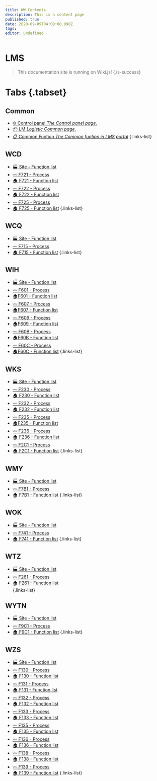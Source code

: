 ```yaml
---
title: WW Contents
description: This is a content page
published: true
date: 2020-09-09T04:09:08.998Z
tags: 
editor: undefined
---
```


# LMS
> This documentation site is running on Wiki.js!
{.is-success}

# Tabs {.tabset}

## Common 
- [:globe_with_meridians: Control panel *The Control panel page.*](/WWSite/Common/Control_panel.md)
- [:package: LM *Logistic Common page.*](/WWSite/Common/LM.md)
- [:clipboard: Common Funtion *The Common funtion in LMS portal*](/WWSite/Common/Common_funtion.md)
{.links-list}


## WCD
- [:factory: Site - Function list](/WWSite/WCD/WCD_Site_APID.md)
- [:wavy_dash: F721 - Process](/WWSite/WCD/WCD_F721_Flow.md)
- [:house: F721 - Function list](/WWSite/WCD/WCD_F721_APID.md)
- [:wavy_dash: F722 - Process](/WWSite/WCD/WCD_F722_Flow.md)   
- [:house: F722 - Function list](/WWSite/WCD/WCD_F722_APID.md)
- [:wavy_dash: F725 - Process](/WWSite/WCD/WCD_F725_Flow.md)
- [:house: F725 - Function list](/WWSite/WCD/WCD_F725_APID.md)
{.links-list}

##  WCQ
- [:factory: Site - Function list](/WWSite/WCQ/WCQ_Site_APID.md)
- [:wavy_dash: F715 - Process](/WWSite/WCQ/WCQ_F715_Process.md)
- [:house: F715 - Function list](/WWSite/WCQ/WCQ_F715_APID.md)
{.links-list}
##  WIH
- [:factory: Site - Function list](/WWSite/WIH/WIH_Site_APID.md)
- [:wavy_dash: F601 - Process](/WWSite/WIH/WIH_F601_Flow.md) 
- [:house:F601 - Function list](/WWSite/WIH/WIH_F601_APID.md)
- [:wavy_dash: F607 - Process](/WWSite/WIH/WIH_F607_Flow.md)   
- [:house:F607 - Function list](/WWSite/WIH/WIH_F607_APID.md)
- [:wavy_dash: F609 - Process](/WWSite/WIH/WIH_F609_Flow.md)
- [:house:F609 - Function list](/WWSite/WIH/WIH_F609_APID.md)
- [:wavy_dash: F60B - Process](/WWSite/WIH/WIH_F60B_Flow.md)
- [:house:F60B - Function list](/WWSite/WIH/WIH_F60B_APID.md)
- [:wavy_dash: F60C - Process](/WWSite/WIH/WIH_F60C_Flow.md)
- [:house:F60C - Function list](/WWSite/WIH/WIH_F60C_APID.md )
{.links-list}
##  WKS
- [:factory: Site - Function list](/WWSite/WKS/WKS_Site_APID.md)
- [:wavy_dash: F230 - Process](/WWSite/WKS/WKS_F230_Flow.md)
- [:house: F230 - Function list](/WWSite/WKS/WKS_F230_APID.md)
- [:wavy_dash: F232 - Process](/WWSite/WKS/WKS_F232_Flow.md)
- [:house: F232 - Function list](/WWSite/WKS/WKS_F232_APID.md)
- [:wavy_dash: F235 - Process](/WWSite/WKS/WKS_F235_Flow.md)
- [:house:F235 - Function list](/WWSite/WKS/WKS_F235_APID.md)
- [:wavy_dash: F236 - Process](/WWSite/WKS/WKS_F236_Flow.md)
- [:house: F236 - Function list](/WWSite/WKS/WKS_F236_APID.md)
- [:wavy_dash: F2C1 - Process](/WWSite/WKS/WKS_F2C1_Flow.md)
- [:house: F2C1 - Function list](/WWSite/WKS/WKS_F2C1_APID.md )
{.links-list}
##  WMY
- [:factory: Site - Function list](/WWSite/WMY/WMY_Site_APID.md)
- [:wavy_dash: F7B1 - Process](/WWSite/WMY/WMY_F7B1_Flow.md)
- [:house: F7B1 - Function list](/WWSite/WMY/WMY_F7B1_APID.md)
{.links-list}
##  WOK
- [:factory: Site - Function list](/WWSite/WOK/WOK_Site_APID.md)
- [:wavy_dash: F741 - Process](/WWSite/WOK/WOK_F741_Flow.md)
- [:house: F741 - Function list](/WWSite/WOK/WOK_F741_APID.md)
{.links-list}
##  WTZ
- [:factory: Site - Function list](/WWSite/WTZ/WTZ_Site_APID.md)
- [:wavy_dash: F261 - Process](/WWSite/WTZ/WTZ_F261_Flow.md)
- [:house: F261 - Function list](/WWSite/WTZ/WTZ_F261_APID.md)  
{.links-list}
##  WYTN
- [:factory: Site - Function list](/WWSite/WYTN/WYTN_Site_APID.md)
- [:wavy_dash: F9C1 - Process](/WWSite/WYTN/WYTN_F9C1_Flow.md)
- [:house: F9C1 - Function list](/WWSite/WYTN/WYTN_F9C1_APID.md) 
{.links-list}
##  WZS
- [:factory: Site - Function list](/WWSite/WZS/WZS_Site_APID.md)
- [:wavy_dash: F130 - Process](/WWSite/WZS/WZS_F130_Flow.md)
- [:house: F130 - Function list](/WWSite/WZS/WZS_F130_APID.md)
- [:wavy_dash: F131 - Process](/WWSite/WZS/WZS_F131_Flow.md)
- [:house: F131 - Function list](/WWSite/WZS/WZS_F131_APID.md)
- [:wavy_dash: F132 - Process](/WWSite/WZS/WZS_F132_Flow.md)
- [:house: F132 - Function list](/WWSite/WZS/WZS_F132_APID.md)
- [:wavy_dash: F133 - Process](/WWSite/WZS/WZS_F133_Flow.md)
- [:house: F133 - Function list](/WWSite/WZS/WZS_F133_APID.md)
- [:wavy_dash: F135 - Process](/WWSite/WZS/WZS_F135_Flow.md)
- [:house: F135 - Function list](/WWSite/WZS/WZS_F135_APID.md)
- [:wavy_dash: F136 - Process](/WWSite/WZS/WZS_F136_Flow.md)
- [:house: F136 - Function list](/WWSite/WZS/WZS_F136_APID.md)
- [:wavy_dash: F138 - Process](/WWSite/WZS/WZS_F138_Flow.md)
- [:house: F138 - Function list](/WWSite/WZS/WZS_F138_APID.md)
- [:wavy_dash: F139 - Process](/WWSite/WZS/WZS_F139_Flow.md)
- [:house: F139 - Function list](/WWSite/WZS/WZS_F139_APID.md)
{.links-list}

